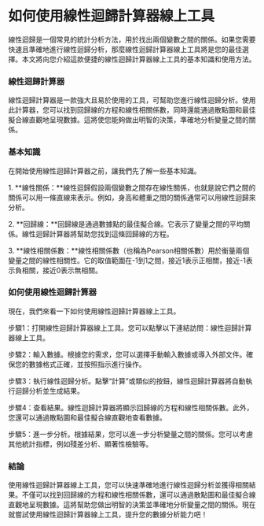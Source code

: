 如何使用線性迴歸計算器線上工具
===============

線性迴歸是一個常見的統計分析方法，用於找出兩個變數之間的關係。如果您需要快速且準確地進行線性迴歸分析，那麼線性迴歸計算器線上工具將是您的最佳選擇。本文將向您介紹這款便捷的線性迴歸計算器線上工具的基本知識和使用方法。

### 線性迴歸計算器

線性迴歸計算器是一款強大且易於使用的工具，可幫助您進行線性迴歸分析。使用此計算器，您可以找到回歸線的方程和線性相關係數，同時還能通過散點圖和最佳擬合線直觀地呈現數據。這將使您能夠做出明智的決策，準確地分析變量之間的關係。

### 基本知識

在開始使用線性迴歸計算器之前，讓我們先了解一些基本知識。

1\. **線性關係：**線性迴歸假設兩個變數之間存在線性關係，也就是說它們之間的關係可以用一條直線來表示。例如，身高和體重之間的關係通常可以用線性迴歸來分析。

2\. **回歸線：**回歸線是通過數據點的最佳擬合線。它表示了變量之間的平均關係。線性迴歸計算器將幫助您找到這條回歸線的方程。

3\. **線性相關係數：**線性相關係數（也稱為Pearson相關係數）用於衡量兩個變量之間的線性相關性。它的取值範圍在-1到1之間，接近1表示正相關，接近-1表示負相關，接近0表示無相關。

### 如何使用線性迴歸計算器

現在，我們來看一下如何使用線性迴歸計算器線上工具。

步驟1：打開線性迴歸計算器線上工具。您可以點擊以下連結訪問：線性迴歸計算器線上工具。

步驟2：輸入數據。根據您的需求，您可以選擇手動輸入數據或導入外部文件。確保您的數據格式正確，並按照指示進行操作。

步驟3：執行線性迴歸分析。點擊“計算”或類似的按鈕，線性迴歸計算器將自動執行迴歸分析並生成結果。

步驟4：查看結果。線性迴歸計算器將顯示回歸線的方程和線性相關係數。此外，您還可以通過散點圖和最佳擬合線直觀地查看數據。

步驟5：進一步分析。根據結果，您可以進一步分析變量之間的關係。您可以考慮其他統計指標，例如殘差分析、顯著性檢驗等。

### 結論

使用線性迴歸計算器線上工具，您可以快速準確地進行線性迴歸分析並獲得相關結果。不僅可以找到回歸線的方程和線性相關係數，還可以通過散點圖和最佳擬合線直觀地呈現數據。這將幫助您做出明智的決策並準確地分析變量之間的關係。現在就嘗試使用線性迴歸計算器線上工具，提升您的數據分析能力吧！